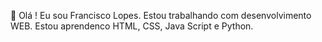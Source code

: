👋 Olá ! Eu sou Francisco Lopes.
Estou trabalhando com desenvolvimento WEB. 
Estou aprendenco HTML, CSS, Java Script e Python.<br>
